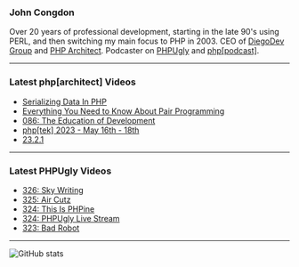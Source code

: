 ### John Congdon

Over 20 years of professional development, starting in the late 90's using PERL, and then switching my main focus to PHP in 2003.
CEO of [DiegoDev Group][ws_diegodev] and [PHP Architect][ws_phparch].
Podcaster on [PHPUgly][ws_phpugly] and [php[podcast]][ws_phparch].

---

### Latest php[architect] Videos
<!-- PHPARCHITECT:START -->
- [Serializing Data In PHP](https://www.youtube.com/watch?v=mLKnTmwc7lY)
- [Everything You Need to Know About Pair Programming](https://www.youtube.com/watch?v=86i6Sy2Nlm8)
- [086: The Education of Development](https://www.youtube.com/watch?v=dHt9Mm6CtRw)
- [php[tek] 2023  - May 16th - 18th](https://www.youtube.com/watch?v=BY-eK3Szfus)
- [23.2.1](https://www.youtube.com/watch?v=nJxZ2xO5y2U)
<!-- PHPARCHITECT:END -->

---

### Latest PHPUgly Videos
<!-- PHPUGLY:START -->
- [326: Sky Writing](https://www.youtube.com/watch?v=daiXQWGkmUI)
- [325: Air Cutz](https://www.youtube.com/watch?v=oP0ZAmx-iPk)
- [324: This Is PHPine](https://www.youtube.com/watch?v=1W9kEwh-nMQ)
- [324: PHPUgly Live Stream](https://www.youtube.com/watch?v=jA8vl4fmd94)
- [323: Bad Robot](https://www.youtube.com/watch?v=JQM5u6BHirc)
<!-- PHPUGLY:END -->

---

![GitHub stats](https://github-readme-stats.vercel.app/api?username=johncongdon&show_icons=true&hide_border=true&hide=stars&count_private=true)  


[ws_diegodev]: https://www.diegodev.com
[ws_phparch]: https://www.phparch.com
[ws_phpugly]: https://www.phpugly.com
